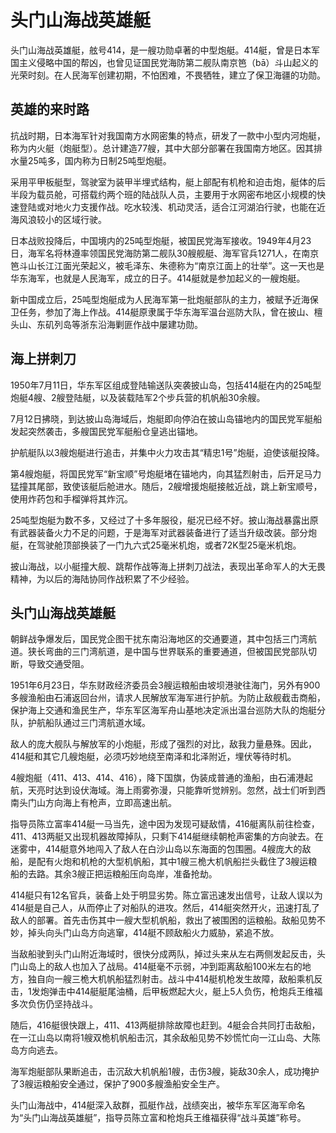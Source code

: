 # 头门山海战英雄艇

头门山海战英雄艇，舷号414，是一艘功勋卓著的中型炮艇。414艇，曾是日本军国主义侵略中国的帮凶，也曾见证国民党海防第二舰队南京笆（bā）斗山起义的光荣时刻。在人民海军创建初期，不怕困难，不畏牺牲，建立了保卫海疆的功勋。

## 英雄的来时路

抗战时期，日本海军针对我国南方水网密集的特点，研发了一款中小型内河炮艇，称为内火艇（炮艇型）。总计建造77艘，其中大部分部署在我国南方地区。因其排水量25吨多，国内称为日制25吨型炮艇。

采用平甲板艇型，驾驶室为装甲半埋式结构，艇上部配有机枪和迫击炮，艇体的后半段为载员舱，可搭载约两个班的陆战队人员，主要用于水网密布地区小规模的快速登陆或对地火力支援作战。吃水较浅、机动灵活，适合江河湖泊行驶，也能在近海风浪较小的区域行驶。

日本战败投降后，中国境内的25吨型炮艇，被国民党海军接收。1949年4月23日，海军名将林遵率领国民党海防第二舰队30艘舰艇、海军官兵1271人，在南京笆斗山长江江面光荣起义，被毛泽东、朱德称为“南京江面上的壮举”。这一天也是华东海军，也就是人民海军，成立的日子。414艇就是参加起义的一艘炮艇。

新中国成立后，25吨型炮艇成为人民海军第一批炮艇部队的主力，被赋予近海保卫任务，参加了海上作战。414艇原隶属于华东海军温台巡防大队，曾在披山、檀头山、东矶列岛等浙东沿海剿匪作战中屡建功勋。

## 海上拼刺刀

1950年7月11日，华东军区组成登陆输送队突袭披山岛，包括414艇在内的25吨型炮艇4艘、2艘登陆艇，以及装载陆军2个步兵营的机帆船30余艘。

7月12日拂晓，到达披山岛海域后，炮艇即向停泊在披山岛锚地内的国民党军艇船发起突然袭击，多艘国民党军艇船仓皇逃出锚地。

护航艇队以3艘炮艇进行追击，并集中火力攻击其“精忠1号”炮艇，迫使该艇投降。

第4艘炮艇，将国民党军“新宝顺”号炮艇堵在锚地内，向其猛烈射击，后开足马力猛撞其尾部，致使该艇后舱进水。随后，2艘增援炮艇接舷近战，跳上新宝顺号，使用炸药包和手榴弹将其炸沉。

25吨型炮艇为数不多，又经过了十多年服役，艇况已经不好。披山海战暴露出原有武器装备火力不足的问题，于是海军对武器装备进行了适当升级改装。部分炮艇，在驾驶舱顶部换装了一门九六式25毫米机炮，或者72K型25毫米机炮。

披山海战，以小艇撞大舰、跳帮作战等海上拼刺刀战法，表现出革命军人的大无畏精神，为以后的海陆协同作战积累了不少经验。

## 头门山海战英雄艇

朝鲜战争爆发后，国民党企图干扰东南沿海地区的交通要道，其中包括三门湾航道。狭长弯曲的三门湾航道，是中国与世界联系的重要通道，但被国民党部队切断，导致交通受阻。

1951年6月23日，华东财政经济委员会3艘运粮船由坡坝港驶往海门，另外有900多艘渔船由石浦返回台州，请求人民解放军海军进行护航。为防止敌舰截击商船，保护海上交通和渔民生产，华东军区海军舟山基地决定派出温台巡防大队的炮艇分队，护航船队通过三门湾航道水域。

敌人的庞大舰队与解放军的小炮艇，形成了强烈的对比，敌我力量悬殊。因此，414艇和其它几艘炮艇，必须巧妙地绕至南泽和北泽附近，埋伏等待时机。

4艘炮艇（411、413、414、416），降下国旗，伪装成普通的渔船，由石浦港起航，天亮时达到设伏海域。海上雨雾弥漫，只能靠听觉辨别。忽然，战士们听到西南头门山方向海上有枪声，立即高速出航。

指导员陈立富率414艇一马当先，途中因为发现可疑敌情，416艇离队前往检查，411、413两艇又出现机器故障掉队，只剩下414艇继续朝枪声密集的方向驶去。在迷雾中，414艇意外地闯入了敌人在白沙山岛以东海面的包围圈。4艘庞大的敌船，是配有火炮和机枪的大型机帆船，其中1艘三桅大机帆船拦头截住了3艘运粮船的去路。其余3艘正把运粮船压向岛岸，准备抢劫。

414艇只有12名官兵，装备上处于明显劣势。陈立富迅速发出信号，让敌人误以为414艇是自己人，从而停止了对船队的进攻。然后，414艇突然开火，迅速打乱了敌人的部署。首先击伤其中一艘大型机帆船，救出了被围困的运粮船。敌船见势不妙，掉头向头门山岛方向逃窜，414艇不顾敌船火力威胁，紧追不放。

当敌船驶到头门山附近海域时，很快分成两队，掉过头来从左右两侧发起反击，头门山岛上的敌人也加入了战局。414艇毫不示弱，冲到距离敌船100米左右的地方，独自向一艘三桅大机帆船猛烈射击。战斗中414艇机枪发生故障，敌船乘机反击，1发炮弹击中414艇艇尾油桶，后甲板燃起大火，艇上5人负伤，枪炮兵王维福多次负伤仍坚持战斗。

随后，416艇很快跟上，411、413两艇排除故障也赶到。4艇会合共同打击敌船，在一江山岛以南将1艘双桅机帆船击沉，其余敌船见势不妙慌忙向一江山岛、大陈岛方向逃去。

海军炮艇部队果断追击，击沉敌大机帆船1艘，击伤3艘，毙敌30余人，成功掩护了3艘运粮船安全通过，保护了900多艘渔船安全生产。

头门山海战中，414艇深入敌群，孤艇作战，战绩突出，被华东军区海军命名为“头门山海战英雄艇”，指导员陈立富和枪炮兵王维福获得“战斗英雄”称号。
